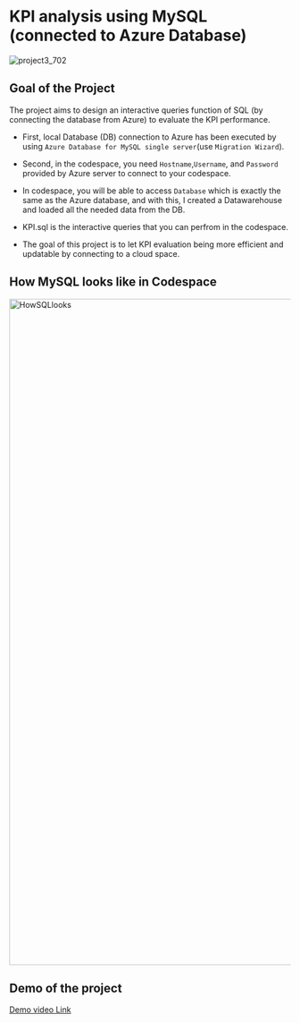 # KPI analysis using MySQL (connected to Azure Database)

![project3_702](https://user-images.githubusercontent.com/112578755/200137898-f980195a-e2d5-454f-a08a-a58f1cc68c7a.jpg)

## Goal of the Project

The project aims to design an interactive queries function of SQL (by connecting the database from Azure) to evaluate the KPI performance.

* First, local Database (DB) connection to Azure has been executed by using `Azure Database for MySQL single server`(use `Migration Wizard`).
* Second, in the codespace, you need `Hostname`,`Username`, and `Password` provided by Azure server to connect to your codespace.
* In codespace, you will be able to access `Database` which is exactly the same as the Azure database, and with this, I created a Datawarehouse and loaded all the needed data from the DB.
* KPI.sql is the interactive queries that you can perfrom in the codespace.

* The goal of this project is to let KPI evaluation being more efficient and updatable by connecting to a cloud space.

## How MySQL looks like in Codespace

<img width="1191" alt="HowSQLlooks" src="https://user-images.githubusercontent.com/112578755/200143619-4061776f-d02e-434e-934e-23b027c0183c.png">



## Demo of the project

[Demo video Link](https://user-images.githubusercontent.com/112578755/200143388-96b83308-96be-42f3-9ef8-0500a9fc94b5.mp4)

